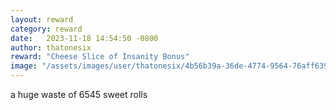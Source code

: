 ```yaml
---
layout: reward
category: reward
date:   2023-11-18 14:54:50 -0800
author: thatonesix
reward: "Cheese Slice of Insanity Bonus"
image: "/assets/images/user/thatonesix/4b56b39a-36de-4774-9564-76aff639cae4.png"
---
```

a huge waste of 6545 sweet rolls